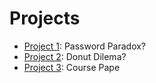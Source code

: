 # Projects


* [Project 1](/proj/01/proj01.md): Password Paradox?
* [Project 2](/proj/02/proj02.md): Donut Dilema?
* [Project 3](/proj/03/proj03.md): Course Pape
